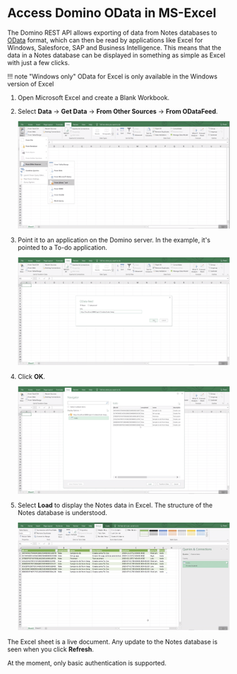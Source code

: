 # Access Domino OData in MS-Excel

The Domino REST API allows exporting of data from Notes databases to [OData](https://www.odata.org) format, which can then be read by applications like Excel for Windows, Salesforce, SAP and Business Intelligence.
This means that the data in a Notes database can be displayed in something as simple as Excel with just a few clicks.

<!-- prettier-ignore -->
!!! note "Windows only"
    OData for Excel is only available in the Windows version of Excel

1. Open Microsoft Excel and create a Blank Workbook.
2. Select **Data** &rarr; **Get Data** &rarr; **From Other Sources** &rarr; **From ODataFeed**.

      ![FromODataFeed](../../assets/images/FromODataFeed.png)

3. Point it to an application on the Domino server. In the example, it's pointed to a To-do application.

      ![serverURL](../../assets/images/serverURL.png)

4. Click **OK**.

      ![NotesDatabase](../../assets/images/NotesDatabase.png)

5. Select **Load** to display the Notes data in Excel. The structure of the Notes database is understood.

      ![NotesDataInExcel](../../assets/images/NotesDataInExcel.png)

The Excel sheet is a live document. Any update to the Notes database is seen when you click **Refresh**.

At the moment, only basic authentication is supported.
